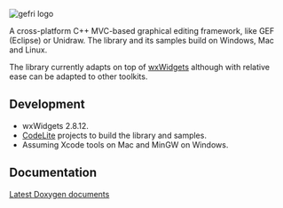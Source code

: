 ![gefri logo](http://www.gefri.org/img/gefri.png "gefri")

A cross-platform C++ MVC-based graphical editing framework, like GEF (Eclipse) or Unidraw. The library and its samples build on Windows, Mac and Linux.


The library currently adapts on top of [wxWidgets] although with relative ease can be adapted to other toolkits.


Development
-----------

- wxWidgets 2.8.12.
- [CodeLite] projects to build the library and samples.
- Assuming Xcode tools on Mac and MinGW on Windows.

Documentation
-------------
[Latest Doxygen documents]

[wxWidgets]: http://www.wxwidgets.org
[CodeLite]: http://www.codelite.org
[Latest Doxygen documents]: http://www.gefri.org/dox/
